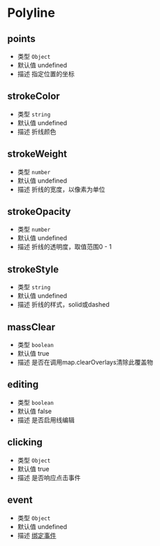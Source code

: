 # Polyline

## points
* 类型 `Object`
* 默认值 undefined
* 描述 指定位置的坐标

## strokeColor
* 类型 `string`
* 默认值 undefined
* 描述 折线颜色

## strokeWeight
* 类型 `number`
* 默认值 undefined
* 描述 折线的宽度，以像素为单位

## strokeOpacity
* 类型 `number`
* 默认值 undefined
* 描述 折线的透明度，取值范围0 - 1

## strokeStyle
* 类型 `string`
* 默认值 undefined
* 描述 折线的样式，solid或dashed

## massClear
* 类型 `boolean`
* 默认值 true
* 描述 是否在调用map.clearOverlays清除此覆盖物
## editing
* 类型 `boolean`
* 默认值 false
* 描述 是否启用线编辑

## clicking
* 类型 `Object`
* 默认值 true
* 描述 是否响应点击事件

## event
* 类型 `Object`
* 默认值 undefined
* 描述 [绑定事件](http://lbsyun.baidu.com/cms/jsapi/reference/jsapi_reference_3_0.html#a3b11)

